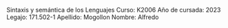 Sintaxis y semántica de los Lenguajes
Curso: K2006
Año de cursada: 2023
Legajo: 171.502-1
Apellido: Mogollon
Nombre: Alfredo
